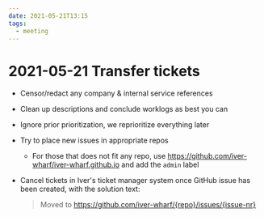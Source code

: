 ```yaml
---
date: 2021-05-21T13:15
tags: 
  - meeting
---
```


# 2021-05-21 Transfer tickets

- Censor/redact any company & internal service references

- Clean up descriptions and conclude worklogs as best you can

- Ignore prior prioritization, we reprioritize everything later

- Try to place new issues in appropriate repos

  - For those that does not fit any repo, use
    <https://github.com/iver-wharf/iver-wharf.github.io> and add the
    `admin` label

- Cancel tickets in Iver's ticket manager system once GitHub issue has been
  created, with the solution text:
  
  > Moved to https://github.com/iver-wharf/{repo}/issues/{issue-nr}
